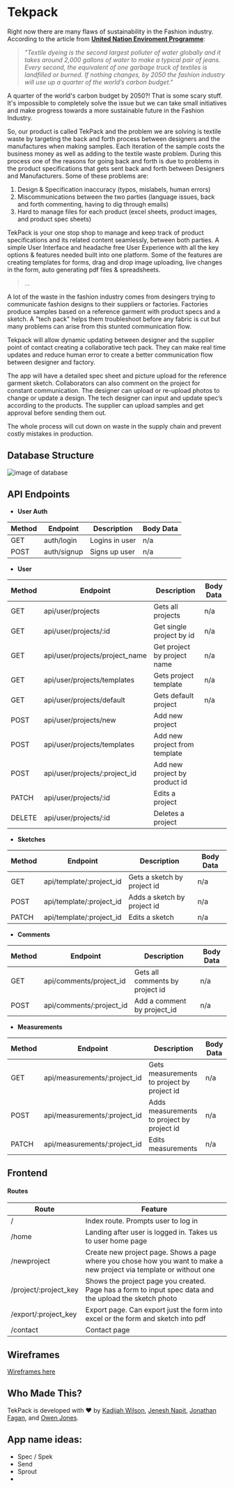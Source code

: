# Tekpack

Right now there are many flaws of sustainability in the Fashion industry. According to the article from **[United Nation Enviroment Programme](https://www.unenvironment.org/news-and-stories/story/putting-brakes-fast-fashion)**:

> _"Textile dyeing is the second largest polluter of water globally and it takes around 2,000 gallons of water to make a typical pair of jeans. Every second, the equivalent of one garbage truck of textiles is landfilled or burned. If nothing changes, by 2050 the fashion industry will use up a quarter of the world’s carbon budget."_

A quarter of the world's carbon budget by 2050?! That is some scary stuff. It's impossible to completely solve the issue but we can take small initiatives and make progress towards a more sustainable future in the Fashion Industry.

So, our product is called TekPack and the problem we are solving is textile waste by targeting the back and forth process between designers and the manufactures when making samples. Each iteration of the sample costs the business money as well as adding to the textile waste problem. During this process one of the reasons for going back and forth is due to problems in the product specifications that gets sent back and forth between Designers and Manufacturers. Some of these problems are:

1. Design & Specification inaccuracy (typos, mislabels, human errors)
2. Miscommunications between the two parties (language issues, back and forth commenting, having to dig through emails)
3. Hard to manage files for each product (excel sheets, product images, and product spec sheets)

TekPack is your one stop shop to manage and keep track of product specifications and its related content seamlessly, between both parties. A simple User Interface and headache free User Experience with all the key options & features needed built into one platform. Some of the features are creating templates for forms, drag and drop image uploading, live changes in the form, auto generating pdf files & spreadsheets.

> ...

A lot of the waste in the fashion industry comes from desingers trying to communicate fashion designs to their suppliers or factories. Factories produce samples based on a reference garment with product specs and a sketch. A "tech pack" helps them troubleshoot before any fabric is cut but many problems can arise from this stunted communication flow.

Tekpack will allow dynamic updating between designer and the supplier point of contact creating a collaborative tech pack. They can make real time updates and reduce human error to create a better communication flow between designer and factory.

The app will have a detailed spec sheet and picture upload for the reference garment sketch. Collaborators can also comment on the project for constant communication.
The designer can upload or re-upload photos to change or update a design.
The tech designer can input and update spec’s according to the products. The supplier can upload samples and get approval before sending them out.

The whole process will cut down on waste in the supply chain and prevent costly mistakes in production.

## Database Structure

![image of database](https://github.com/ojones311/Tekpack/blob/master/assets/database_schema.png)


## API Endpoints

- **User Auth**

| Method | Endpoint    | Description    | Body Data |
| ------ | ----------- | -------------- | --------- |
| GET    | auth/login  | Logins in user | n/a       |
| POST   | auth/signup | Signs up user  | n/a       |

- **User**

| Method | Endpoint                       | Description                   | Body Data |
| ------ | ------------------------------ | ----------------------------- | --------- |
| GET    | api/user/projects              | Gets all projects             | n/a       |
| GET    | api/user/projects/:id          | Get single project by id      | n/a       |
| GET    | api/user/projects/project_name | Get project by project name   | n/a       |
| GET    | api/user/projects/templates    | Gets project template         | n/a       |
| GET    | api/user/projects/default      | Gets default project          | n/a       |
| POST   | api/user/projects/new          | Add new project               |
| POST   | api/user/projects/templates    | Add new project from template |
| POST   | api/user/projects/:project_id  | Add new project by product id |
| PATCH  | api/user/projects/:id          | Edits a project               |
| DELETE | api/user/projects/:id          | Deletes a project             |

- **Sketches**

| Method | Endpoint                 | Description                 | Body Data |
| ------ | ------------------------ | --------------------------- | --------- |
| GET    | api/template/:project_id | Gets a sketch by project id | n/a       |
| POST   | api/template/:project_id | Adds a sketch by project id | n/a       |
| PATCH  | api/template/:project_id | Edits a sketch              | n/a       |

- **Comments**

| Method | Endpoint                 | Description                     | Body Data |
| ------ | ------------------------ | ------------------------------- | --------- |
| GET    | api/comments/project_id  | Gets all comments by project id | n/a       |
| POST   | api/comments/:project_id | Add a comment by project_id     | n/a       |

- **Measurements**

| Method | Endpoint                     | Description                                | Body Data |
| ------ | ---------------------------- | ------------------------------------------ | --------- |
| GET    | api/measurements/:project_id | Gets measurements to project by project id | n/a       |
| POST   | api/measurements/:project_id | Adds measurements to project by project id | n/a       |
| PATCH  | api/measurements/:project_id | Edits measurements                         | n/a       |

## Frontend

#### Routes

| Route                 | Feature                                                                                                              |
| --------------------- | -------------------------------------------------------------------------------------------------------------------- |
| /                     | Index route. Prompts user to log in                                                                                  |
| /home                 | Landing after user is logged in. Takes us to user home page                                                          |
| /newproject           | Create new project page. Shows a page where you chose how you want to make a new project via template or without one |
| /project/:project_key | Shows the project page you created. Page has a form to input spec data and the upload the sketch photo               |
| /export/:project_key  | Export page. Can export just the form into excel or the form and sketch into pdf                                     |
| /contact              | Contact page                                                                                                         |

## Wireframes

[Wireframes here](https://github.com/ojones311/Tekpack/blob/master/assets/wireframes)

## Who Made This?

TekPack is developed with ❤️ by [Kadijah Wilson](https://github.com/KadijahW), [Jenesh Napit](https://github.com/jenesh), [Jonathan Fagan](https://github.com/Jaiden16), and [Owen Jones](https://github.com/ojones311).

## App name ideas:

- Spec / Spek
- Send
- Sprout
-
